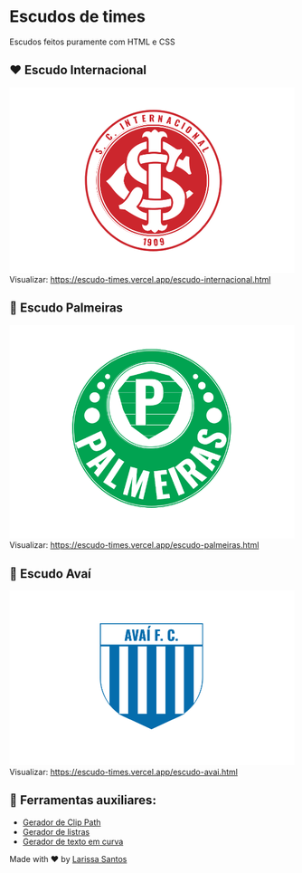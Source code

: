 # Escudos de times
Escudos feitos puramente com HTML e CSS

## :heart: Escudo Internacional
![imagem](https://github.com/LariMoro20/Escudo-Times/blob/main/screenshots/escudo-internacional.png)
Visualizar: https://escudo-times.vercel.app/escudo-internacional.html

## :green_heart: Escudo Palmeiras
![imagem](https://github.com/LariMoro20/Escudo-Times/blob/main/screenshots/escudo-palmeiras.png)
Visualizar: https://escudo-times.vercel.app/escudo-palmeiras.html

## :blue_heart: Escudo Avaí

![imagem](https://github.com/LariMoro20/Escudo-Times/blob/main/screenshots/escudo-avai.png)
Visualizar: https://escudo-times.vercel.app/escudo-avai.html


## :hammer: Ferramentas auxiliares:

- [Gerador de Clip Path](https://www.cssportal.com/css-clip-path-generator/)
- [Gerador de listras](https://stripesgenerator.com/)
- [Gerador de texto em curva](https://csswarp.eleqtriq.com/code)

Made with :heart: by [Larissa Santos](https://larissa-santos.vercel.app/)
